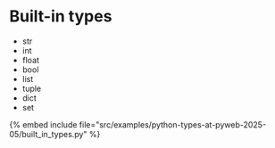 # Built-in types

* str
* int
* float
* bool
* list
* tuple
* dict
* set

{% embed include file="src/examples/python-types-at-pyweb-2025-05/built_in_types.py" %}



